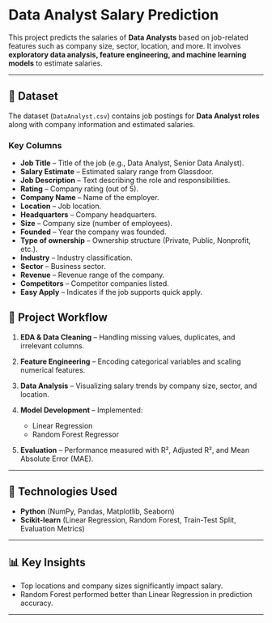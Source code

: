 # Data Analyst Salary Prediction

This project predicts the salaries of **Data Analysts** based on job-related features such as company size, sector, location, and more. It involves **exploratory data analysis, feature engineering, and machine learning models** to estimate salaries.

---

## 📑 Dataset

The dataset (`DataAnalyst.csv`) contains job postings for **Data Analyst roles** along with company information and estimated salaries.

### Key Columns

* **Job Title** – Title of the job (e.g., Data Analyst, Senior Data Analyst).
* **Salary Estimate** – Estimated salary range from Glassdoor.
* **Job Description** – Text describing the role and responsibilities.
* **Rating** – Company rating (out of 5).
* **Company Name** – Name of the employer.
* **Location** – Job location.
* **Headquarters** – Company headquarters.
* **Size** – Company size (number of employees).
* **Founded** – Year the company was founded.
* **Type of ownership** – Ownership structure (Private, Public, Nonprofit, etc.).
* **Industry** – Industry classification.
* **Sector** – Business sector.
* **Revenue** – Revenue range of the company.
* **Competitors** – Competitor companies listed.
* **Easy Apply** – Indicates if the job supports quick apply.

## 📂 Project Workflow

1. **EDA & Data Cleaning** – Handling missing values, duplicates, and irrelevant columns.
2. **Feature Engineering** – Encoding categorical variables and scaling numerical features.
3. **Data Analysis** – Visualizing salary trends by company size, sector, and location.
4. **Model Development** – Implemented:

   * Linear Regression
   * Random Forest Regressor
5. **Evaluation** – Performance measured with R², Adjusted R², and Mean Absolute Error (MAE).

---

## 🚀 Technologies Used

* **Python** (NumPy, Pandas, Matplotlib, Seaborn)
* **Scikit-learn** (Linear Regression, Random Forest, Train-Test Split, Evaluation Metrics)

---

## 📊 Key Insights

* Top locations and company sizes significantly impact salary.
* Random Forest performed better than Linear Regression in prediction accuracy.

---
